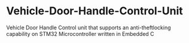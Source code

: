 # Vehicle-Door-Handle-Control-Unit
Vehicle Door Handle Control unit that supports an anti-theftlocking capability on STM32 Microcontroller written in Embedded C
